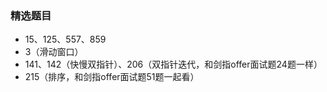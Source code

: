 ### 精选题目
- 15、125、557、859
- 3（滑动窗口）
- 141、142（快慢双指针）、206（双指针迭代，和剑指offer面试题24题一样）
- 215（排序，和剑指offer面试题51题一起看）


